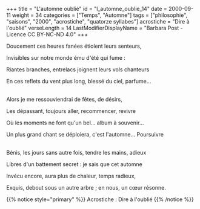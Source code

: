 +++
title = "L'automne oublié"
id = "l_automne_oublie_14"
date = 2000-09-11
weight = 34
categories = ["Temps", "Automne"]
tags = ["philosophie", "saisons", "2000", "acrostiche", "quatorze syllabes"]
acrostiche = "Dire à l'oublié"
verseLength = 14
LastModifierDisplayName = "Barbara Post - Licence CC BY-NC-ND 4.0"
+++

Doucement ces heures fanées étiolent leurs senteurs,

Invisibles sur notre monde ému d'été qui fume :

Riantes branches, entrelacs joignent leurs vols chanteurs

En ces reflets du vent plus long, blessé du ciel, parfume...

 \
Alors je me ressouviendrai de fêtes, de désirs,

Les dépassant, toujours aller, recommencer, revivre

Où les moments ne font qu'un bel... album à souvenir...

Un plus grand chant se déploiera, c'est l'automne... Poursuivre

 \
Bénis, les jours sans autre fois, tendre les mains, adieux

Libres d'un battement secret : je sais que cet automne

Invécu encore, aura plus de chaleur, temps radieux,

Exquis, debout sous un autre arbre ; en nous, un cœur résonne.

{{% notice style="primary" %}}
Acrostiche : Dire à l'oublié
{{% /notice %}}
